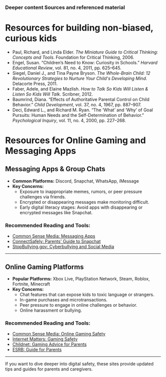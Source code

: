 ### Deeper content Sources and referenced material


# Resources for building non-biased, curious kids 

- Paul, Richard, and Linda Elder. *The Miniature Guide to Critical Thinking: Concepts and Tools*. Foundation for Critical Thinking, 2006.
- Engel, Susan. “Children’s Need to Know: Curiosity in Schools.” *Harvard Educational Review*, vol. 81, no. 4, 2011, pp. 625–645.
- Siegel, Daniel J., and Tina Payne Bryson. *The Whole-Brain Child: 12 Revolutionary Strategies to Nurture Your Child's Developing Mind*. Delacorte Press, 2011.
- Faber, Adele, and Elaine Mazlish. *How to Talk So Kids Will Listen & Listen So Kids Will Talk*. Scribner, 2012.
- Baumrind, Diana. “Effects of Authoritative Parental Control on Child Behavior.” *Child Development*, vol. 37, no. 4, 1967, pp. 887–907.
- Deci, Edward L., and Richard M. Ryan. “The ‘What’ and ‘Why’ of Goal Pursuits: Human Needs and the Self-Determination of Behavior.” *Psychological Inquiry*, vol. 11, no. 4, 2000, pp. 227–268.


# Resources for Online Gaming and Messaging Apps

## Messaging Apps & Group Chats

- **Common Platforms:** Discord, Snapchat, WhatsApp, iMessage
- **Key Concerns:**
  - Exposure to inappropriate memes, rumors, or peer pressure challenges via friends.
  - Encrypted or disappearing messages make monitoring difficult.
  - Early digital literacy stages: Avoid apps with disappearing or encrypted messages like Snapchat.

### Recommended Reading and Tools:
- [Common Sense Media: Messaging Apps](https://www.commonsensemedia.org/articles/what-parents-need-to-know-about-messaging-apps)
- [ConnectSafely: Parents' Guide to Snapchat](https://www.connectsafely.org/snapchat-parents-guide/)
- [StopBullying.gov: Cyberbullying and Social Media](https://www.stopbullying.gov/cyberbullying/social-media)

---

## Online Gaming Platforms

- **Popular Platforms:** Xbox Live, PlayStation Network, Steam, Roblox, Fortnite, Minecraft
- **Key Concerns:**
  - Chat features that can expose kids to toxic language or strangers.
  - In-game purchases and microtransactions.
  - Peer pressure to engage in online challenges or behavior.
  - Online harassment or bullying.

### Recommended Reading and Tools:
- [Common Sense Media: Online Gaming Safety](https://www.commonsensemedia.org/blog/parent-tips-for-online-gaming)
- [Internet Matters: Gaming Safety](https://www.internetmatters.org/issues/online-gaming/)
- [Childnet: Gaming Advice for Parents](https://www.childnet.com/parents-and-carers/hot-topics/gaming/)
- [ESRB: Guide for Parents](https://www.esrb.org/parents/)

---

If you want to dive deeper into digital safety, these sites provide updated tips and guides for parents and caregivers.
